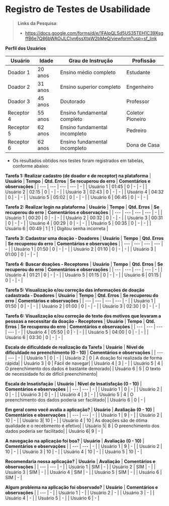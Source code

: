 # Registro de Testes de Usabilidade

> **Links da Pesquisa**:
> - https://docs.google.com/forms/d/e/1FAIpQLSd5US35TEH1C39XsgffB6e7Q86bWAOiJLClvn6ssXtqW2bMeQ/viewform?usp=sf_link

**Perfil dos Usuários**

| **Usuário** 	| **Idade** | **Grau de Instrução** 	      | **Profissão**       |
| --- 	        | --- 	    | --- 	                        | ---                 |
| Doador 1	    | 20 anos	  | Ensino médio completo         | Estudante           |
| Doador 2     | 31 anos   | Ensino superior completo      | Engenheiro          |
| Doador 3	    | 45 anos   | Doutorado	  | Professor         |
| Receptor 4	    | 55 anos   |	Ensino fundamental completo           | Coletor Pioneiro           |
| Receptor 5	    | 62 anos   | Ensino fundamental incompleto | Pedreiro |
| Receptor 6	    | 62 anos   | Ensino fundamental incompleto | Dona de Casa|



- Os resultados obtidos nos testes foram registrados em tabelas, conforme abaixo:



**Tarefa 1: Realizar cadastro (de doador e de receptor) na plataforma**
| **Usuário** | **Tempo** | **Qtd. Erros** | **Se recuperou do erro** | **Comentários e observações** |
| --- 	      | --- 	    | --- 	         | ---                      | - |
| Usuário 1	  | 01:45     | 0              | -                        | - |
| Usuário 2   | 02:15     | 0              | -                        | -  |
| Usuário 3	  | 02:43     | 0              | -                        |  - |
| Usuário 4	  | 04:32     | 0              | -                        |  -  |
| Usuário 5	  | 05:02     | 0              | -                        | - |
| Usuário 6	  | 06:45     | 0              | -                        | - |

**Tarefa 2: Realizar login na plataforma**
| **Usuário** | **Tempo** | **Qtd. Erros** | **Se recuperou do erro** | **Comentários e observações** |
| --- 	      | --- 	    | --- 	         | ---                      | - |
| Usuário 1	  | 00:20     | 0              | -                        | - |
| Usuário 2   | 00:32     | 0              | -                        | -  |
| Usuário 3	  | 00:31     | 0              | -                        |  - |
| Usuário 4	  | 00:29     | 0              | -                        |  -  |
| Usuário 5	  | 00:35     | 0              | -                        | - |
| Usuário 6	  | 00:49     | 1              | 1                        | Digitou senha incorreta |

**Tarefa 3: Cadastrar uma doação - Doadores**
| **Usuário** | **Tempo** | **Qtd. Erros** | **Se recuperou do erro** | **Comentários e observações** |
| --- 	      | --- 	    | --- 	         | ---                      | - |
| Usuário 1	  | 01:50     | 0              | -                        | - |
| Usuário 2   | 01:10     | 0              | -                        | -  |
| Usuário 3	  | 01:00     | 0              | -                        |  - |

**Tarefa 4: Buscar doações - Receptores**
| **Usuário** | **Tempo** | **Qtd. Erros** | **Se recuperou do erro** | **Comentários e observações** |
| --- 	      | --- 	    | --- 	         | ---                      | - |
| Usuário 4	  | 01:21     | 0              | -                        | - |
| Usuário 5   | 01:15     | 0              | -                        | -  |
| Usuário 6	  | 01:15     | 0              | -                        |  - |

**Tarefa 5: Visualização e/ou correção das informações de doação cadastrada - Doadores**
| **Usuário** | **Tempo** | **Qtd. Erros** | **Se recuperou do erro** | **Comentários e observações** |
| --- 	      | --- 	    | --- 	         | ---                      | - |
| Usuário 1	  | 01:50     | 0              | -                        | - |
| Usuário 2   | 01:00     | 0              | -                        | -  |
| Usuário 3	  | 02:30    | 0              | -                        |  - |

**Tarefa 6: Visualização e/ou correção do texto dos motivos que levaram a pessoas a necessitar da doação - Receptores**
| **Usuário** | **Tempo** | **Qtd. Erros** | **Se recuperou do erro** | **Comentários e observações** |
| --- 	      | --- 	    | --- 	         | ---                      | - |
| Usuário 4	  | 05:50     | 0              | -                        | - |
| Usuário 5   | 04:00     | 0              | -                        | -  |
| Usuário 6	  | 03:30    | 0              | -                        |  - |

**Escala de dificuldade de realização da Tarefa**
| **Usuário** | **Nível de dificuldade no preenchimento (0 - 10)** | **Comentários e observações** |
| --- 	      | --- 	    | - |
| Usuário 1	  | 0     | - |
| Usuário 2   | 0  | A doação foi realizada de forma rápida|
| Usuário 3	  | 0    | Fácil de navegar|
| Usuário 4	  | 3    | - |
| Usuário 5	  | 4   | O preenchimento dos dados é bastante demorado|
| Usuário 6	  | 5    | O texto de necessidade foi de difícil preenchimento|

**Escala de Insatisfação**
| **Usuário** | **Nível de Insatisfação (0 - 10)** | **Comentários e observações** |
| --- 	      | --- 	    | - |
| Usuário 1	  | 0     | - |
| Usuário 2   | 0     | - |
| Usuário 3 | 0     | - |
| Usuário 4 | 3     | - |
| Usuário 5  | 4  | O preenchimento dos dados poderia ser facilitado|
| Usuário 6  | 0 | - |

**Em geral como você avalia a aplicação?**
| **Usuário** | **Avaliação (0 - 10)** | **Comentários e observações** |
| --- 	      | --- 	    | - |
| Usuário 1	  | 9     | - |
| Usuário 2   | 10     | - |
| Usuário 3| 10     | - |
| Usuário 4 | 10   | As doações são de ótima qualidade e o recebimento é efetivo|
| Usuário 5| 8  | O preenchimento dos dados poderia ser facilitado|
| Usuário 6| 9    | - |

**A navegação na aplicação foi boa?**
| **Usuário** | **Avaliação (0 - 10)** | **Comentários e observações** |
| --- 	      | --- 	    | - |
| Usuário 1	  | 9     | - |
| Usuário 2   | 10     | - |
| Usuário 3 | 10       | - |
| Usuário 4  | 10     | - |
| Usuário 5 | 10   | - |

**Recomendaria nossa aplicação?**
| **Usuário** | **Avaliação** | **Comentários e observações** |
| --- 	      | --- 	    | - |
| Usuário 1	  | SIM     | - |
| Usuário 2   | SIM     | - |
| Usuário 3 | SIM       | - |
| Usuário 4  | SIM     | - |
| Usuário 5 | SIM   | - |
| Usuário 6	  | SIM  | - |

**Algum problema na aplicação foi observado?**
| **Usuário** | **Comentários e observações** |
| --- 	      | - |
| Usuário 1  | - |
| Usuário 2   | - |
| Usuário 3	| - |
| Usuário 4	| - |
| Usuário 5	| - |
| Usuário 6	| - |
